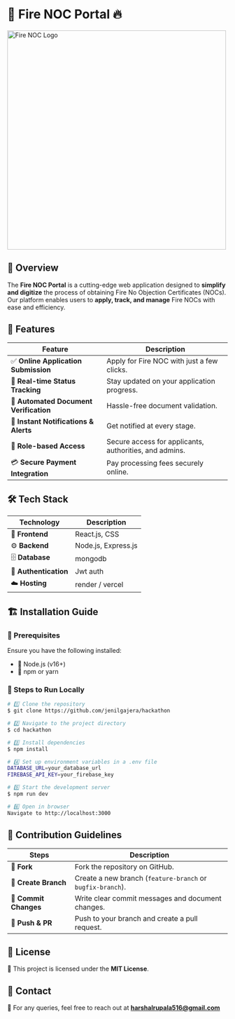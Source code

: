 # 🚒 Fire NOC Portal 🔥

<p align="left">
  <img src="https://encrypted-tbn0.gstatic.com/images?q=tbn:ANd9GcRQCYg5zmp4WlBMtx8IlfjtRTRqryMPttjKGw&s" alt="Fire NOC Logo" width="500"/>
</p>

## 🌟 Overview
The **Fire NOC Portal** is a cutting-edge web application designed to **simplify and digitize** the process of obtaining Fire No Objection Certificates (NOCs). Our platform enables users to **apply, track, and manage** Fire NOCs with ease and efficiency.

## 🚀 Features

| Feature | Description |
|---------|------------|
| ✅ **Online Application Submission** | Apply for Fire NOC with just a few clicks. |
| 🔄 **Real-time Status Tracking** | Stay updated on your application progress. |
| 📄 **Automated Document Verification** | Hassle-free document validation. |
| 📢 **Instant Notifications & Alerts** | Get notified at every stage. |
| 🔐 **Role-based Access** | Secure access for applicants, authorities, and admins. |
| 💳 **Secure Payment Integration** | Pay processing fees securely online. |

## 🛠️ Tech Stack

| Technology | Description |
|------------|------------|
| 🎨 **Frontend** | React.js, CSS |
| ⚙️ **Backend** | Node.js, Express.js |
| 🗄️ **Database** | mongodb|
| 🔐 **Authentication** | Jwt auth  |
| ☁️ **Hosting** | render / vercel |

## 🏗️ Installation Guide
### 🔹 Prerequisites
Ensure you have the following installed:
- 📌 Node.js (v16+)
- 📌 npm or yarn

### 🔹 Steps to Run Locally

```sh
# 1️⃣ Clone the repository
$ git clone https://github.com/jenilgajera/hackathon

# 2️⃣ Navigate to the project directory
$ cd hackathon

# 3️⃣ Install dependencies
$ npm install

# 4️⃣ Set up environment variables in a .env file
DATABASE_URL=your_database_url
FIREBASE_API_KEY=your_firebase_key

# 5️⃣ Start the development server
$ npm run dev

# 6️⃣ Open in browser
Navigate to http://localhost:3000
```

## 🤝 Contribution Guidelines

| Steps | Description |
|-------|------------|
| 🔹 **Fork** | Fork the repository on GitHub. |
| 🔹 **Create Branch** | Create a new branch (`feature-branch` or `bugfix-branch`). |
| 🔹 **Commit Changes** | Write clear commit messages and document changes. |
| 🔹 **Push & PR** | Push to your branch and create a pull request. |

## 📜 License
📝 This project is licensed under the **MIT License**.

## 📧 Contact
📩 For any queries, feel free to reach out at **harshalrupala516@gmail.com**
